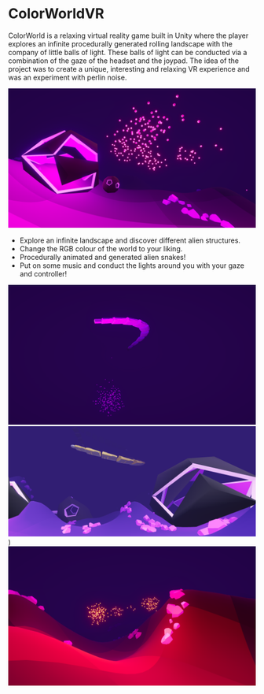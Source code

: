# ColorWorldVR
ColorWorld is a relaxing virtual reality game built in Unity where the player explores an infinite procedurally generated rolling landscape with the company of little balls of light. These balls of light can be conducted via a combination of the gaze of the headset and the joypad.
The idea of the project was to create a unique, interesting and relaxing VR experience and was an experiment with perlin noise.

![alt text](/4.png)

- Explore an infinite landscape and discover different alien structures.
- Change the RGB colour of the world to your liking.
- Procedurally animated and generated alien snakes!
- Put on some music and conduct the lights around you with your gaze and controller!

![alt text](/6.png) ![alt text](/1.png)) 
![alt text](/5.png)


